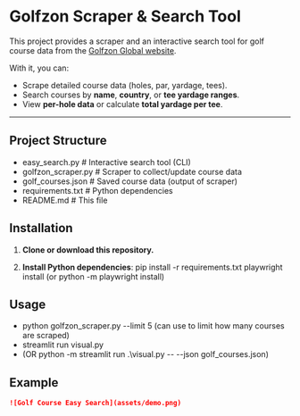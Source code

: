 # Golfzon Scraper & Search Tool

This project provides a scraper and an interactive search tool for golf course data from the [Golfzon Global website](https://www.global.golfzon.com/courses/about-course).  

With it, you can:
- Scrape detailed course data (holes, par, yardage, tees).
- Search courses by **name**, **country**, or **tee yardage ranges**.
- View **per-hole data** or calculate **total yardage per tee**.

---

## Project Structure
- easy_search.py # Interactive search tool (CLI)
- golfzon_scraper.py # Scraper to collect/update course data
- golf_courses.json # Saved course data (output of scraper)
- requirements.txt # Python dependencies
- README.md # This file

## Installation

1. **Clone or download this repository.**

2. **Install Python dependencies**:
   pip install -r requirements.txt
   playwright install
   (or python -m playwright install)
## Usage
- python golfzon_scraper.py --limit 5 (can use to limit how many courses are scraped)
- streamlit run visual.py
- (OR python -m streamlit run .\visual.py -- --json         golf_courses.json)


## Example
```markdown
![Golf Course Easy Search](assets/demo.png)




